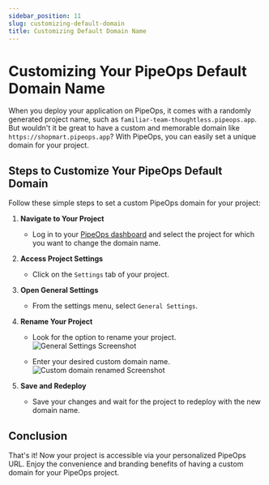 ```yaml
---
sidebar_position: 11
slug: customizing-default-domain
title: Customizing Default Domain Name
---
```


# Customizing Your PipeOps Default Domain Name

When you deploy your application on PipeOps, it comes with a randomly generated project name, such as `familiar-team-thoughtless.pipeops.app`. But wouldn't it be great to have a custom and memorable domain like `https://shopmart.pipeops.app`? With PipeOps, you can easily set a unique domain for your project.

## Steps to Customize Your PipeOps Default Domain

Follow these simple steps to set a custom PipeOps domain for your project:

1. **Navigate to Your Project**

   - Log in to your [PipeOps dashboard](https://console.pipeops.io/auth/signin) and select the project for which you want to change the domain name.

2. **Access Project Settings**

   - Click on the `Settings` tab of your project.

3. **Open General Settings**

   - From the settings menu, select `General Settings`.

4. **Rename Your Project**

   - Look for the option to rename your project.
     ![General Settings Screenshot](https://d23lxlhhocltbo.cloudfront.net/wp-content/uploads/2024/06/20125913/settings.png)

   - Enter your desired custom domain name.
     ![Custom domain renamed Screenshot](https://d23lxlhhocltbo.cloudfront.net/wp-content/uploads/2024/06/20124758/image-1.png)

5. **Save and Redeploy**
   - Save your changes and wait for the project to redeploy with the new domain name.

## Conclusion

That's it! Now your project is accessible via your personalized PipeOps URL. Enjoy the convenience and branding benefits of having a custom domain for your PipeOps project.
